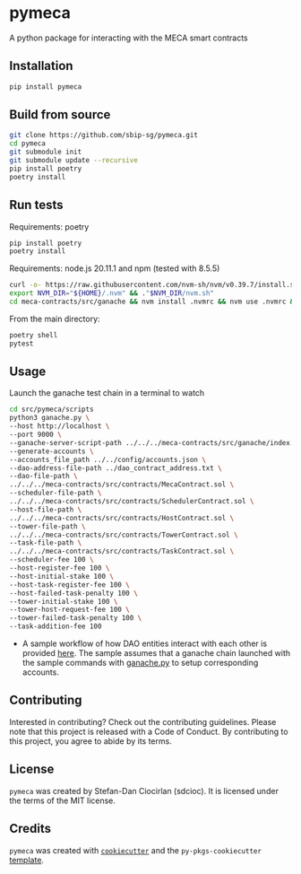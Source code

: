 # pymeca

A python package for interacting with the MECA smart contracts

## Installation

```bash
pip install pymeca
```

## Build from source

```bash
git clone https://github.com/sbip-sg/pymeca.git
cd pymeca
git submodule init
git submodule update --recursive
pip install poetry
poetry install
```

## Run tests

Requirements: poetry
```bash
pip install poetry
poetry install
```

Requirements: node.js 20.11.1 and npm (tested with 8.5.5)
```bash
curl -o- https://raw.githubusercontent.com/nvm-sh/nvm/v0.39.7/install.sh | bash
export NVM_DIR="${HOME}/.nvm" && ."$NVM_DIR/nvm.sh"
cd meca-contracts/src/ganache && nvm install .nvmrc && nvm use .nvmrc && nvm install-latest-npm && npm install
```

From the main directory:
```bash
poetry shell
pytest
```


## Usage


Launch the ganache test chain in a terminal to watch

```bash
cd src/pymeca/scripts
python3 ganache.py \
--host http://localhost \
--port 9000 \
--ganache-server-script-path ../../../meca-contracts/src/ganache/index.js \
--generate-accounts \
--accounts_file_path ../../config/accounts.json \
--dao-address-file-path ../dao_contract_address.txt \
--dao-file-path \
../../../meca-contracts/src/contracts/MecaContract.sol \
--scheduler-file-path \
../../../meca-contracts/src/contracts/SchedulerContract.sol \
--host-file-path \
../../../meca-contracts/src/contracts/HostContract.sol \
--tower-file-path \
../../../meca-contracts/src/contracts/TowerContract.sol \
--task-file-path \
../../../meca-contracts/src/contracts/TaskContract.sol \
--scheduler-fee 100 \
--host-register-fee 100 \
--host-initial-stake 100 \
--host-task-register-fee 100 \
--host-failed-task-penalty 100 \
--tower-initial-stake 100 \
--tower-host-request-fee 100 \
--tower-failed-task-penalty 100 \
--task-addition-fee 100
```

- A sample workflow of how DAO entities interact with each other is provided [here](./sample/sample.py). The sample assumes that a ganache chain launched with the sample commands with [ganache.py](./src/pymeca/scripts/ganache.py) to setup corresponding accounts.

## Contributing

Interested in contributing? Check out the contributing guidelines. Please note that this project is released with a Code of Conduct. By contributing to this project, you agree to abide by its terms.

## License

`pymeca` was created by Stefan-Dan Ciocirlan (sdcioc). It is licensed under the terms of the MIT license.

## Credits

`pymeca` was created with [`cookiecutter`](https://cookiecutter.readthedocs.io/en/latest/) and the `py-pkgs-cookiecutter` [template](https://github.com/py-pkgs/py-pkgs-cookiecutter).
